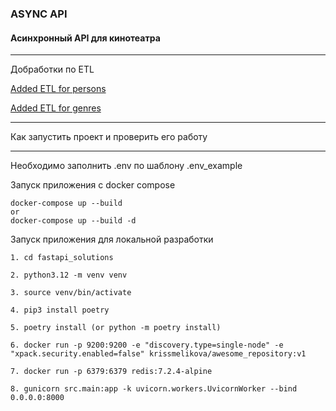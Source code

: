 ### ASYNC API

#### Асинхронный API для кинотеатра

____________________________________________________________________________

Добработки по ETL

[Added ETL for persons](https://github.com/KrisMelikova/new_admin_panel_sprint_3/commit/fce4ba8595ed0ed0b20773bcc14cacd19a37e9ad)

[Added ETL for genres](https://github.com/KrisMelikova/new_admin_panel_sprint_3/commit/d6e4d749a94bcf7225e14fbbd33646c3c6999d58)

____________________________________________________________________________
Как запустить проект и проверить его работу
____________________________________________________________________________
 
Необходимо заполнить .env по шаблону .env_example

Запуск приложения с docker compose
```
docker-compose up --build
or
docker-compose up --build -d
```

Запуск приложения для локальной разработки
```
1. cd fastapi_solutions

2. python3.12 -m venv venv

3. source venv/bin/activate

4. pip3 install poetry

5. poetry install (or python -m poetry install)

6. docker run -p 9200:9200 -e "discovery.type=single-node" -e "xpack.security.enabled=false" krissmelikova/awesome_repository:v1

7. docker run -p 6379:6379 redis:7.2.4-alpine
 
8. gunicorn src.main:app -k uvicorn.workers.UvicornWorker --bind 0.0.0.0:8000
```